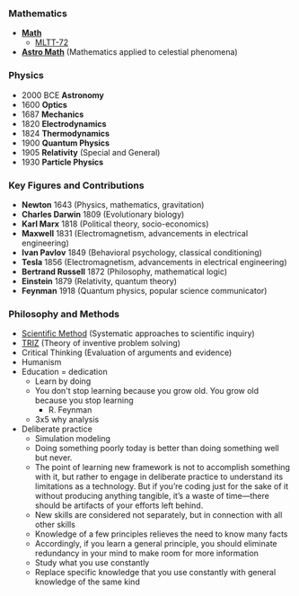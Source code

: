 ### Mathematics
- **[Math](https://github.com/streamcode9/os/blob/main/math.md)**
  - [MLTT-72](/2025/04/05/mltt-72.html)
- **[Astro Math](http://www.danfleisch.com/sgmoa/)** (Mathematics applied to celestial phenomena)

### Physics
- 2000 BCE **Astronomy**
- 1600 **Optics**
- 1687 **Mechanics**
- 1820 **Electrodynamics**
- 1824 **Thermodynamics**
- 1900 **Quantum Physics**
- 1905 **Relativity** (Special and General)
- 1930 **Particle Physics**

### Key Figures and Contributions
- **Newton** 1643 (Physics, mathematics, gravitation)
- **Charles Darwin** 1809 (Evolutionary biology)
- **Karl Marx** 1818 (Political theory, socio-economics)
- **Maxwell** 1831 (Electromagnetism, advancements in electrical engineering)
- **Ivan Pavlov** 1849 (Behavioral psychology, classical conditioning)
- **Tesla** 1856 (Electromagnetism, advancements in electrical engineering)
- **Bertrand Russell** 1872 (Philosophy, mathematical logic)
- **Einstein** 1879 (Relativity, quantum theory)
- **Feynman** 1918 (Quantum physics, popular science communicator)

### Philosophy and Methods
* [Scientific Method](https://en.m.wikipedia.org/wiki/Scientific_method) (Systematic approaches to scientific inquiry)
* [TRIZ](https://en.m.wikipedia.org/wiki/TRIZ) (Theory of inventive problem solving)
* Critical Thinking (Evaluation of arguments and evidence)
* Humanism
* Education = dedication
  * Learn by doing
  * You don't stop learning
    because you grow old.
    You grow old
    because you stop learning
    - R. Feynman
  * 3x5 why analysis
* Deliberate practice
  * Simulation modeling
  * Doing something poorly today is better than doing something well but never.
  * The point of learning new framework  is not to accomplish something with it, but rather to engage in deliberate practice to understand its limitations as a technology. But if you’re coding just for the sake of it without producing anything tangible, it’s a waste of time—there should be artifacts of your efforts left behind.
  * New skills are considered not separately, but in connection with all other skills
  * Knowledge of a few principles relieves the need to know many facts
  * Accordingly, if you learn a general principle, you should eliminate redundancy in your mind to make room for more information
  * Study what you use constantly
  * Replace specific knowledge that you use constantly with general knowledge of the same kind
 

